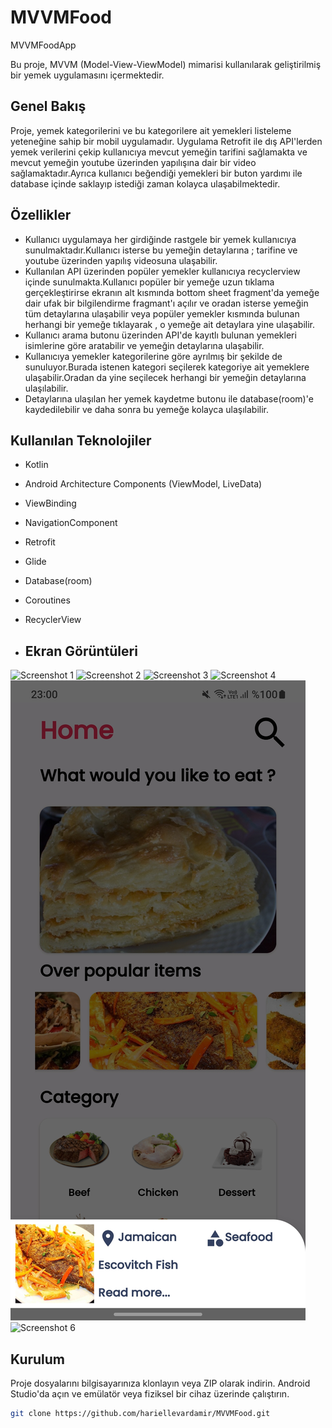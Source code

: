 # MVVMFood
 MVVMFoodApp

Bu proje, MVVM (Model-View-ViewModel) mimarisi kullanılarak geliştirilmiş bir yemek uygulamasını içermektedir.

## Genel Bakış

Proje, yemek kategorilerini ve bu kategorilere ait yemekleri listeleme yeteneğine sahip bir mobil uygulamadır. Uygulama Retrofit ile dış API'lerden yemek verilerini çekip kullanıcıya mevcut yemeğin tarifini sağlamakta ve mevcut yemeğin youtube üzerinden yapılışına dair bir video sağlamaktadır.Ayrıca kullanıcı beğendiği yemekleri bir buton yardımı ile database içinde saklayıp istediği zaman kolayca ulaşabilmektedir.

## Özellikler

- Kullanıcı uygulamaya her girdiğinde rastgele bir yemek kullanıcıya sunulmaktadır.Kullanıcı isterse bu yemeğin detaylarına ; tarifine ve youtube üzerinden yapılış videosuna ulaşabilir.
- Kullanılan API üzerinden popüler yemekler kullanıcıya recyclerview içinde sunulmakta.Kullanıcı popüler bir yemeğe uzun tıklama gerçekleştirirse ekranın alt kısmında bottom sheet fragment'da yemeğe dair ufak bir bilgilendirme fragmant'ı açılır ve oradan isterse yemeğin tüm detaylarına ulaşabilir veya popüler yemekler kısmında bulunan herhangi bir yemeğe tıklayarak , o yemeğe ait detaylara yine ulaşabilir.
- Kullanıcı arama butonu üzerinden API'de kayıtlı bulunan yemekleri isimlerine göre aratabilir ve yemeğin detaylarına ulaşabilir.
- Kullanıcıya yemekler kategorilerine göre ayrılmış bir şekilde de sunuluyor.Burada istenen kategori seçilerek kategoriye ait yemeklere ulaşabilir.Oradan da yine seçilecek herhangi bir yemeğin detaylarına ulaşılabilir.
- Detaylarına ulaşılan her yemek kaydetme butonu ile database(room)'e kaydedilebilir ve daha sonra bu yemeğe kolayca ulaşılabilir.
  
## Kullanılan Teknolojiler

- Kotlin
- Android Architecture Components (ViewModel, LiveData)
- ViewBinding
- NavigationComponent
- Retrofit
- Glide
- Database(room)
- Coroutines
- RecyclerView

- ## Ekran Görüntüleri

![Screenshot 1](MVVMFood/app/src/main/java/com/example/mvvmfoodapp/util/screenshots/home_fragment.jpg)
![Screenshot 2](MVVMFood/app/src/main/java/com/example/mvvmfoodapp/util/screenshots/favorite_fragment.jpg)
![Screenshot 3](MVVMFood/app/src/main/java/com/example/mvvmfoodapp/util/screenshots/categories_fragment.jpg)
![Screenshot 4](MVVMFood/app/src/main/java/com/example/mvvmfoodapp/util/screenshots/search_fragment.jpg)
![Screenshot 5](app/src/main/java/com/example/mvvmfoodapp/util/screenshots/bottom_sheet_fragment.jpg)
![Screenshot 6](MVVMFood/app/src/main/java/com/example/mvvmfoodapp/util/screenshots/meal_activity.jpg)



## Kurulum

Proje dosyalarını bilgisayarınıza klonlayın veya ZIP olarak indirin. Android Studio'da açın ve emülatör veya fiziksel bir cihaz üzerinde çalıştırın.

```bash
git clone https://github.com/hariellevardamir/MVVMFood.git

